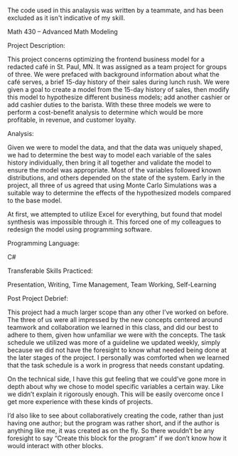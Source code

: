 The code used in this analaysis was written by a teammate, and has been excluded as it isn't indicative of my skill.

Math 430 – Advanced Math Modeling

Project Description:

This project concerns optimizing the frontend business model for a redacted café in St. Paul, MN. It was assigned as a team project for groups of three. We were prefaced with background information about what the café serves, a brief 15-day history of their sales during lunch rush. We were given a goal to create a model from the 15-day history of sales, then modify this model to hypothesize different business models; add another cashier or add cashier duties to the barista. With these three models we were to perform a cost-benefit analysis to determine which would be more profitable, in revenue, and customer loyalty.

Analysis:

Given we were to model the data, and that the data was uniquely shaped, we had to determine the best way to model each variable of the sales history individually, then bring it all together and validate the model to ensure the model was appropriate. Most of the variables followed known distributions, and others depended on the state of the system. Early in the project, all three of us agreed that using Monte Carlo Simulations was a suitable way to determine the effects of the hypothesized models compared to the base model.

At first, we attempted to utilize Excel for everything, but found that model synthesis was impossible through it. This forced one of my colleagues to redesign the model using programming software.

Programming Language:

C#

Transferable Skills Practiced:

Presentation, Writing, Time Management, Team Working, Self-Learning



Post Project Debrief:

This project had a much larger scope than any other I’ve worked on before. The three of us were all impressed by the new concepts centered around teamwork and collaboration we learned in this class, and did our best to adhere to them, given how unfamiliar we were with the concepts. The task schedule we utilized was more of a guideline we updated weekly, simply because we did not have the foresight to know what needed being done at the later stages of the project. I personally was comforted when we learned that the task schedule is a work in progress that needs constant updating. 

On the technical side, I have this gut feeling that we could’ve gone more in depth about why we chose to model specific variables a certain way. Like we didn’t explain it rigorously enough. This will be easily overcome once I get more experience with these kinds of projects. 

I’d also like to see about collaboratively creating the code, rather than just having one author; but the program was rather short, and if the author is anything like me, it was created as on the fly. So there wouldn’t be any foresight to say “Create this block for the program” if we don’t know how it would interact with other blocks.

